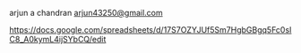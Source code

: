 arjun a chandran
arjun43250@gmail.com

https://docs.google.com/spreadsheets/d/17S7OZYJUf5Sm7HgbGBgq5Fc0sIC8_A0kymL4ijSYbCQ/edit